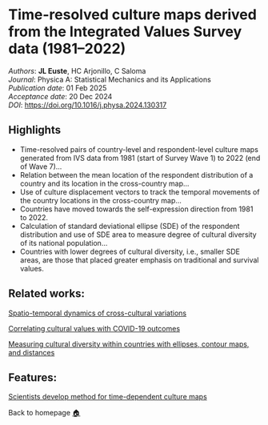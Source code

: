 # Time-resolved culture maps derived from the Integrated Values Survey data (1981–2022)

_Authors_: **JL Euste**, HC Arjonillo, C Saloma <br>
_Journal_: Physica A: Statistical Mechanics and its Applications <br>
_Publication date_: 01 Feb 2025 <br>
_Acceptance date_: 20 Dec 2024 <br>
_DOI_: https://doi.org/10.1016/j.physa.2024.130317 <br>



## Highlights
- Time-resolved pairs of country-level and respondent-level culture maps generated from
IVS data from 1981 (start of Survey Wave 1) to 2022 (end of Wave 7)...
- Relation between the mean location of the respondent distribution of a country and its
location in the cross-country map...
- Use of culture displacement vectors to track the temporal movements of the country
locations in the cross-country map...
- Countries have moved towards the self-expression direction from 1981 to 2022.
- Calculation of standard deviational ellipse (SDE) of the respondent distribution and use of SDE area to measure degree of cultural diversity of its national population...
- Countries with lower degrees of cultural diversity, i.e., smaller SDE areas, are those that
placed greater emphasis on traditional and survival values.

## Related works:
[Spatio-temporal dynamics of cross-cultural variations ](https://proceedings.spp-online.org/article/view/SPP-2018-1B-04)

[Correlating cultural values with COVID-19 outcomes ](https://proceedings.spp-online.org/article/view/SPP-2021-PB-20)

[Measuring cultural diversity within countries with ellipses, contour maps, and distances](https://proceedings.spp-online.org/article/view/SPP-2024-1D-01)

## Features:
[Scientists develop method for time-dependent culture maps](https://upd.edu.ph/scientists-develop-method-for-time-dependent-culture-maps/)

Back to homepage [🏠]([../README.md](https://github.com/eustejl/))
